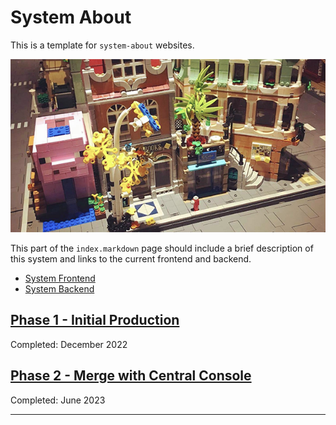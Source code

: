 # System About

This is a template for `system-about` websites.

![BrickMMO](images/brickmmo.png)

This part of the `index.markdown` page should include a brief description of this system and links to the current frontend and backend.

- [System Frontend](https://brickmmo.com)
- [System Backend](https://brickmmo.com)

## [Phase 1 - Initial Production](v1)

Completed: December 2022

## [Phase 2 - Merge with Central Console](phase-2)

Completed: June 2023

---
